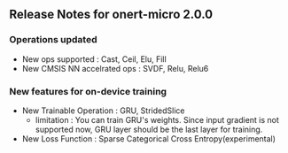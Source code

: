 ## Release Notes for onert-micro 2.0.0

### Operations updated

- New ops supported : Cast, Ceil, Elu, Fill
- New CMSIS NN accelrated ops : SVDF, Relu, Relu6

### New features for on-device training

- New Trainable Operation : GRU, StridedSlice
  - limitation : You can train GRU's weights. Since input gradient is not supported now, GRU layer should be the last layer for training.
- New Loss Function : Sparse Categorical Cross Entropy(experimental)
